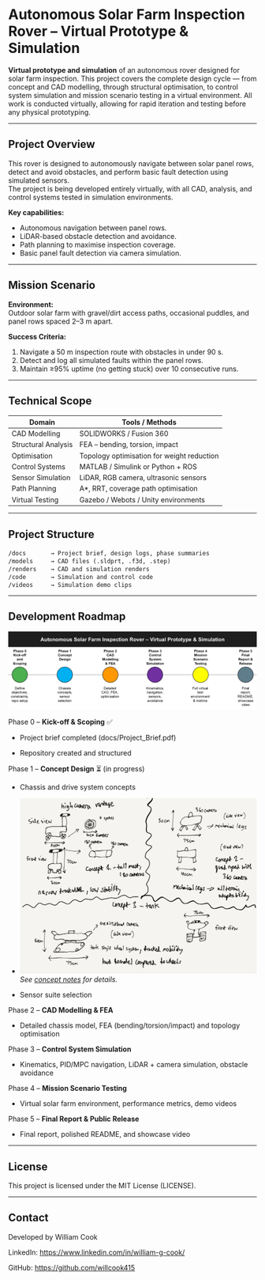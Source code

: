 # Autonomous Solar Farm Inspection Rover – Virtual Prototype & Simulation

**Virtual prototype and simulation** of an autonomous rover designed for solar farm inspection.
This project covers the complete design cycle — from concept and CAD modelling, through structural optimisation, to control system simulation and mission scenario testing in a virtual environment. All work is conducted virtually, allowing for rapid iteration and testing before any physical prototyping.

---

## Project Overview

This rover is designed to autonomously navigate between solar panel rows, detect and avoid obstacles, and perform basic fault detection using simulated sensors.  
The project is being developed entirely virtually, with all CAD, analysis, and control systems tested in simulation environments.

**Key capabilities:**
- Autonomous navigation between panel rows.
- LiDAR-based obstacle detection and avoidance.
- Path planning to maximise inspection coverage.
- Basic panel fault detection via camera simulation.

---

## Mission Scenario

**Environment:**  
Outdoor solar farm with gravel/dirt access paths, occasional puddles, and panel rows spaced 2–3 m apart.

**Success Criteria:**
1. Navigate a 50 m inspection route with obstacles in under 90 s.
2. Detect and log all simulated faults within the panel rows.
3. Maintain ≥95% uptime (no getting stuck) over 10 consecutive runs.

---

## Technical Scope

| Domain                  | Tools / Methods |
|-------------------------|-----------------|
| CAD Modelling           | SOLIDWORKS / Fusion 360 |
| Structural Analysis     | FEA – bending, torsion, impact |
| Optimisation            | Topology optimisation for weight reduction |
| Control Systems         | MATLAB / Simulink or Python + ROS |
| Sensor Simulation       | LiDAR, RGB camera, ultrasonic sensors |
| Path Planning           | A*, RRT, coverage path optimisation |
| Virtual Testing         | Gazebo / Webots / Unity environments |

---

## Project Structure

```plaintext
/docs       → Project brief, design logs, phase summaries
/models     → CAD files (.sldprt, .f3d, .step)
/renders    → CAD and simulation renders
/code       → Simulation and control code
/videos     → Simulation demo clips
```

---

## Development Roadmap

![Development Roadmap](renders/roadmap.png)

Phase 0 – **Kick-off & Scoping** ✅

- Project brief completed (docs/Project_Brief.pdf)

- Repository created and structured

Phase 1 – **Concept Design** ⏳ (in progress)

- Chassis and drive system concepts

- ![Initial Rover Concepts](renders/phase1_initial_concepts.png)  
_See [concept notes](renders/phase1_concept_notes.md) for details._

- Sensor suite selection

Phase 2 – **CAD Modelling & FEA**

- Detailed chassis model, FEA (bending/torsion/impact) and topology optimisation

Phase 3 – **Control System Simulation**

- Kinematics, PID/MPC navigation, LiDAR + camera simulation, obstacle avoidance

Phase 4 – **Mission Scenario Testing**

- Virtual solar farm environment, performance metrics, demo videos

Phase 5 – **Final Report & Public Release**

- Final report, polished README, and showcase video

---

## License

This project is licensed under the MIT License (LICENSE).

---

##  Contact

Developed by William Cook

LinkedIn: https://www.linkedin.com/in/william-g-cook/

GitHub: https://github.com/willcook415
